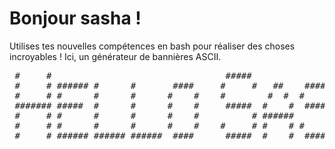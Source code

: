 # Bonjour sasha !

Utilises tes nouvelles compétences en bash pour réaliser des choses incroyables ! Ici, un générateur de bannières ASCII.

<pre>
 #     #                                 #####                              
 #     # ###### #      #       ####     #     #   ##    ####  #    #   ##   
 #     # #      #      #      #    #    #        #  #  #      #    #  #  #  
 ####### #####  #      #      #    #     #####  #    #  ####  ###### #    # 
 #     # #      #      #      #    #          # ######      # #    # ###### 
 #     # #      #      #      #    #    #     # #    # #    # #    # #    # 
 #     # ###### ###### ######  ####      #####  #    #  ####  #    # #    #
</pre>
